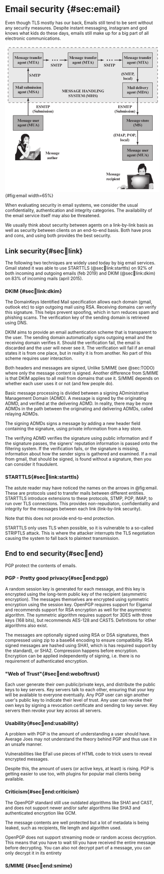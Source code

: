 # Email security {#sec:email}

Even though TLS mostly has our back, Emails still tend to be sent without any security measures.
Despite instant messaging, instagram and god knows what kids do these days, emails still make up for
a big part of all electronic communications.

![Architecture of email. Stallings, "Cryptography and Network Security"](figs/email.png){#fig:email width=65%}

When evaluating security in email systems, we consider the usual confidentiality, authentication
and integrity categories. The availability of the email service itself may also be threatened.

We usually think about security between agents on a link-by-link basis as well as security between
clients on an end-to-end basis. Both have pros and cons, and using both provides the best security.

## Link security{#sec:email:link}
The following two techniques are widely used today by big email services. Gmail stated it was able
to use STARTTLS (@sec:email:link:starttls) on 92% of both incoming and outgoing emails (feb 2019) and DKIM
(@sec:email:link:dkim) on 83% of incoming mails (april 2015).

### DKIM {#sec:email:link:dkim}
The DomainKeys Identified Mail specification allows each domain (gmail, outlook etc) to sign outgoing
mail using RSA. Receiving domains can verify this signature. This helps prevent spoofing, which in
turn reduces spam and phishing scams. The verification key of the sending domain is retrieved using
DNS.

DKIM aims to provide an email authentication scheme that is transparent to the user. The sending
domain automatically signs outgoing email and the receiving domain verifies it. Should the
verification fail, the email is discarded and the user will never see it. The verification will
fail if an email states it is from one place, but in reality it is from another. No part of this scheme
requires user interaction.

Both headers and messages are signed, Unlike S/MIME (see @sec:TODO) where only the message content
is signed. Another difference from S/MIME is that DKIM applies to all mail from domains that use it.
S/MIME depends on whether each user uses it or not (and few people do).

Basic message processing is divided between a signing ADministrative Management Domain (ADMD). A
message is signed by the originating ADMD, and verified at the delivering ADMD. In reality, there
may be more ADMDs in the path between the originating and delivering ADMDs, called relaying ADMDs.

The signing ADMDs signs a message by adding a new header field containing the signature, using
private information from a key store.

The verifying ADMD verifies the signature using public information and if the signature passes, the
signers' reputation information is passed onto the filtering system. If the verification fails, or
the signature is missing, information about how the sender signs is gathered and examined. If a mail
from gmail, that should be signed, is found without a signature, then you can consider it
fraudulent.

### STARTTLS{#sec:email:link:starttls}
The astute reader may have noticed the names on the arrows in @fig:email. These are protocols used
to transfer mails between different entities. STARTTLS introduce extensions to these protocols,
STMP, POP, IMAP, to run over TLS connections. This provides non-repudiaton, confidentiality and
integrity for the messages between each link (link-by-link security).

Note that this does not provide end-to-end protection.

STARTTLS only uses TLS when possible, so it is vulnerable to a so-called STRIPTLS attack. This is
where the attacker interrupts the TLS negotiation causing the system to fall back to plaintext
transmission.

## End to end security{#sec:email:end}

PGP protect the contents of emails.
### PGP - Pretty good privacy{#sec:email:end:pgp}

A random session key is generated for each message, and this key is encrypted using
the long-term public key of the recipient (asymmetric encryption). The messages themselves are
encrypted using symmetric encryption using the session key. OpenPGP requires support for Elgamal and
recommends support for RSA encryption as well for the asymmetric algorithm. The symmetric algorithm
requires support for 3DES with three keys (168 bits), but recommends AES-128 and CAST5. Definitions
for other algorithms also exist.

The messages are optionally signed using RSA or DSA signatures, then compressed using zip to a base64
encoding to ensure compatibility. RSA signed messages are hashed using SHA1, which is has required
support by the standard), or SHA2. Compression happens before encryption. Encryption can be applied
independently of signing, i.e. there is no requirement of authenticated encryption.

### "Web of Trust"{#sec:email:end:weboftrust}
Each user generate their own public/private keys, and distribute the public keys to key servers. Key
servers talk to each other, ensuring that your key will be available to everyone eventually. Any PGP
user can sign another user's public key to indicate their level of trust. Any user can revoke their
own keys by signing a revocation certificate and sending to key server. Key servers then revoke your
key across all servers.

### Usability{#sec:email:end:usability}
A problem with PGP is the amount of understanding a user should have. Average Joes may not
understand the theory behind PGP and thus use it in an unsafe manner.

Vulnerabilities like EFail use pieces of HTML code to trick users to reveal encrypted messages.

Despite this, the amount of users (or active keys, at least) is rising. PGP is getting easier to use
too, with plugins for popular mail clients being available.

### Criticism{#sec:email:end:criticism}
The OpenPGP standard still use outdated algorithms like SHA1 and CAST, and does not support newer
and/or safer algorithms like SHA3 and authenticated encryption like GCM.

The message contents are well protected but a lot of metadata is being leaked, such as recipients,
file length and algorithm used.

OpenPGP does not support streaming mode or random access decryption. This means that you have to
wait till you have received the entire message before decrypting. You can also not decrypt part of a
message, you can only decrypt it in its entirety

### S/MIME {#sec:email:end:smime}

